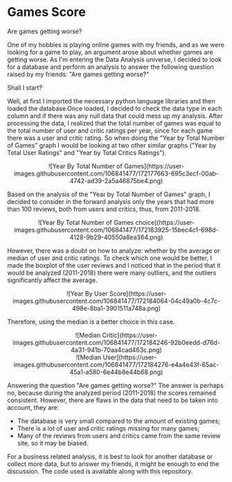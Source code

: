 # Games Score
Are games getting worse?

One of my hobbies is playing online games with my friends, and as we were looking for a game to play, an argument arose about whether games are getting worse. As I'm entering the Data Analysis universe, I decided to look for a database and perform an analysis to answer the following question raised by my friends: "Are games getting worse?"
 
 Shall I start?
 
Well, at first I imported the necessary python language libraries and then loaded the database.Once loaded, I decided to check the data type in each column and if there was any null data that could mess up my analysis. After processing the data, I realized that the total number of games was equal to the total number of user and critic ratings per year, since for each game there was a user and critic rating. So when doing the "Year by Total Number of Games" graph I would be looking at two other similar graphs ("Year by Total User Ratings" and "Year by Total Critics Ratings").
 
 <div align="center">
 ![Year By Total Number of Games](https://user-images.githubusercontent.com/106841477/172177663-695c3ecf-00ab-4742-ad39-2a5a46875be4.png)
 </div>
  
Based on the analysis of the "Year by Total Number of Games" graph, I decided to consider in the forward analysis only the years that had more than 100 reviews, both from users and critics, thus, from 2011-2018. 

<div align="center">
![Year By Total Number of Games choice](https://user-images.githubusercontent.com/106841477/172183925-15bec4c1-698d-4128-9b29-40550a8ea364.png)
</div>

However, there was a doubt on how to analyze: whether by the average or median of user and critic ratings. To check which one would be better, I made the boxplot of the user reviews and I noticed that in the period that it would be analyzed (2011-2018) there were many outliers, and the outliers significantly affect the average.

<div align="center">
![Year By User Score](https://user-images.githubusercontent.com/106841477/172184064-04c49a0b-4c7c-498e-8ba1-3901511a748a.png)
</div>

Therefore, using the median is a better choice in this case.

<div align="center">
![Median Critic](https://user-images.githubusercontent.com/106841477/172184246-92b0eedd-d76d-4a31-941b-70aa4cad463c.png)
</div>
<div align="center">
![Median User](https://user-images.githubusercontent.com/106841477/172184276-e4a4e43f-65ac-45a1-a580-6e44b8e44b68.png)
</div>

Answering the question "Are games getting worse?" The answer is perhaps no, because during the analyzed period (2011-2018) the scores remained consistent. However, there are flaws in the data that need to be taken into account, they are:
- The database is very small compared to the amount of existing games;
- There is a lot of user and critic ratings missing for many games;
- Many of the reviews from users and critics came from the same review site, so it may be biased.

For a business related analysis, it is best to look for another database or collect more data, but to answer my friends, it might be enough to end the discussion. The code used is available along with this repository.
